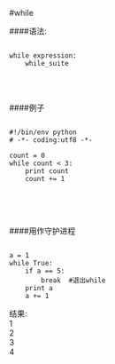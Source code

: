 #while

####语法:
<pre><code>
while expression:
    while_suite
</code></pre>
<br>
<br>
    
####例子
<pre><code>
#!/bin/env python
# -*- coding:utf8 -*- 

count = 0 
while count < 3:
    print count
    count += 1
    
</code></pre>
<br>
<br>

####用作守护进程
<pre><code>
a = 1
while True:
    if a == 5:
        break  #退出while
    print a
    a += 1
</code></pre>
结果:<br>
1<br>
2<br>
3<br>
4<br>
